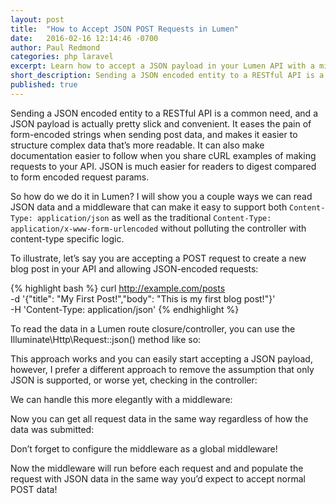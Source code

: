 ```yaml
---
layout: post
title:  "How to Accept JSON POST Requests in Lumen"
date:   2016-02-16 12:14:46 -0700
author: Paul Redmond
categories: php laravel
excerpt: Learn how to accept a JSON payload in your Lumen API with a middleware
short_description: Sending a JSON encoded entity to a RESTful API is a common need, and a JSON payload is actually pretty slick and convenient. It eases the pain of form-encoded strings when sending post data, and makes it easier to structure complex data that’s more readable. It can also make documentation easier to follow when you share cURL examples of making requests to your API. JSON is much easier for readers to digest compared to form encoded request params.
published: true
---
```

Sending a JSON encoded entity to a RESTful API is a common need, and a JSON payload is actually pretty slick and convenient. It eases the pain of form-encoded strings when sending post data, and makes it easier to structure complex data that’s more readable. It can also make documentation easier to follow when you share cURL examples of making requests to your API. JSON is much easier for readers to digest compared to form encoded request params.

So how do we do it in Lumen? I will show you a couple ways we can read JSON data and a middleware that can make it easy to support both `Content-Type: application/json` as well as the traditional `Content-Type: application/x-www-form-urlencoded` without polluting the controller with content-type specific logic.

To illustrate, let’s say you are accepting a POST request to create a new blog post in your API and allowing JSON-encoded requests:

{% highlight bash %}
curl http://example.com/posts \
  -d '{"title": "My First Post!","body": "This is my first blog post!"}' \
  -H 'Content-Type: application/json'
{% endhighlight %}

To read the data in a Lumen route closure/controller, you can use the Illuminate\Http\Request::json() method like so:

<script src="https://gist.github.com/paulredmond/2e4cb372adfb5f28997f.js"></script>

This approach works and you can easily start accepting a JSON payload, however, I prefer a different approach to remove the assumption that only JSON is supported, or worse yet, checking in the controller:

<script src="https://gist.github.com/paulredmond/e37ca72bf32c0dc365a8.js"></script>

We can handle this more elegantly with a middleware:

<script src="https://gist.github.com/paulredmond/cd42c0d044dbdd5263cf.js"></script>

Now you can get all request data in the same way regardless of how the data was submitted:

<script src="https://gist.github.com/paulredmond/65669420bff6649a77a5.js"></script>

Don’t forget to configure the middleware as a global middleware!

<script src="https://gist.github.com/paulredmond/64f967901ecc3e8a778f.js"></script>

Now the middleware will run before each request and and populate the request with JSON data in the same way you’d expect to accept normal POST data!
